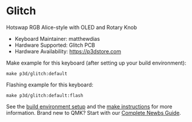 # Glitch

Hotswap RGB Alice-style with OLED and Rotary Knob

-   Keyboard Maintainer: matthewdias
-   Hardware Supported: Glitch PCB
-   Hardware Availability: https://p3dstore.com

Make example for this keyboard (after setting up your build environment):

    make p3d/glitch:default

Flashing example for this keyboard:

    make p3d/glitch:default:flash

See the [build environment setup](https://docs.qmk.fm/#/getting_started_build_tools) and the [make instructions](https://docs.qmk.fm/#/getting_started_make_guide) for more information. Brand new to QMK? Start with our [Complete Newbs Guide](https://docs.qmk.fm/#/newbs).
